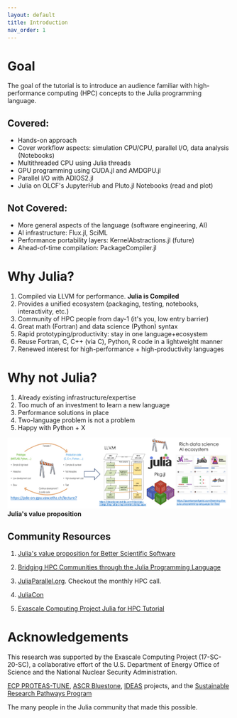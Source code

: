 ```yaml
---
layout: default
title: Introduction
nav_order: 1
---
```


# Goal

The goal of the tutorial is to introduce an audience familiar with high-performance computing (HPC) concepts to the Julia programming language.

## Covered:
- Hands-on approach
- Cover workflow aspects: simulation CPU/CPU, parallel I/O, data analysis (Notebooks)
- Multithreaded CPU using Julia threads
- GPU programming using CUDA.jl and AMDGPU.jl
- Parallel I/O with ADIOS2.jl
- Julia on OLCF's JupyterHub and Pluto.jl Notebooks (read and plot)

## Not Covered:
- More general aspects of the language (software engineering, AI)
- AI infrastructure: Flux.jl, SciML
- Performance portability layers: KernelAbstractions.jl (future)
- Ahead-of-time compilation: PackageCompiler.jl

# Why Julia?

1. Compiled via LLVM for performance. **Julia is Compiled**
2. Provides a unified ecosystem (packaging, testing, notebooks, interactivity, etc.)
3. Community of HPC people from day-1 (it's you, low entry barrier)
4. Great math (Fortran) and data science (Python) syntax
5. Rapid prototyping/productivity: stay in one language+ecosystem
6. Reuse Fortran, C, C++ (via C), Python, R code in a lightweight manner
7. Renewed interest for high-performance + high-productivity languages

# Why not Julia?

1. Already existing infrastructure/expertise
2. Too much of an investment to learn a new language
3. Performance solutions in place
4. Two-language problem is not a problem
5. Happy with Python + X

![](images/Blog_2303_julia_value_proposition.png)**Julia's value proposition**


## Community Resources

1. [Julia's value proposition for Better Scientific Software](https://bssw.io/blog_posts/julia-s-value-proposition-for-better-scientific-software)

2. [Bridging HPC Communities through the Julia Programming Language](https://arxiv.org/abs/2211.02740)
   
3. [JuliaParallel.org](https://juliaparallel.org/resources/). Checkout the monthly HPC call.
   
4. [JuliaCon](https://juliacon.org/2023/)

5. [Exascale Computing Project Julia for HPC Tutorial](https://gcc02.safelinks.protection.outlook.com/?url=https%3A%2F%2Fuoregon.zoom.us%2Frec%2Fshare%2Fd09vvh4vO6tKJbpOJLragcL6ts8Fwc4_GomfVpfhPCf4RJRDZYWBIm0MVaEm6flA.SCh-WAHCuqv5zdVq&data=05%7C01%7Cgodoywf%40ornl.gov%7Ce803251ed6414930b0d008db1452f5fc%7Cdb3dbd434c4b45449f8a0553f9f5f25e%7C1%7C0%7C638126118806670838%7CUnknown%7CTWFpbGZsb3d8eyJWIjoiMC4wLjAwMDAiLCJQIjoiV2luMzIiLCJBTiI6Ik1haWwiLCJXVCI6Mn0%3D%7C3000%7C%7C%7C&sdata=0LyN5HxRKwaet3GXFfQn50S7O3JS1o6%2BNhwoOQuMgA8%3D&reserved=0)

# Acknowledgements

This research was supported by the Exascale Computing Project (17-SC-20-SC), a collaborative effort of the U.S. Department of Energy Office of Science and the National Nuclear Security Administration. 

[ECP PROTEAS-TUNE](https://www.ornl.gov/project/proteas-tune), [ASCR Bluestone](https://csmd.ornl.gov/Bluestone), [IDEAS](https://ideas-productivity.org/ideas-ecp/) projects, and the [Sustainable Research Pathways Program](https://shinstitute.org/sustainable-research-pathways-srp/) 

The many people in the Julia community that made this possible.